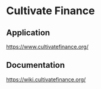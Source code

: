 # Cultivate Finance

## Application

https://www.cultivatefinance.org/

## Documentation

https://wiki.cultivatefinance.org/
